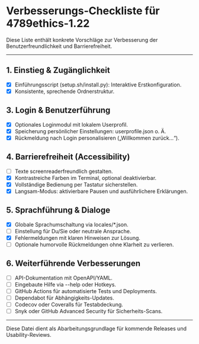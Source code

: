 # Verbesserungs-Checkliste für 4789ethics-1.22

Diese Liste enthält konkrete Vorschläge zur Verbesserung der Benutzerfreundlichkeit und Barrierefreiheit.

---

## 1. Einstieg & Zugänglichkeit

- [x] Einführungsscript (setup.sh/install.py): Interaktive Erstkonfiguration.
- [x] Konsistente, sprechende Ordnerstruktur.

## 3. Login & Benutzerführung
- [x] Optionales Loginmodul mit lokalem Userprofil.
- [x] Speicherung persönlicher Einstellungen: userprofile.json o. Ä.
- [x] Rückmeldung nach Login personalisieren („Willkommen zurück…“).

## 4. Barrierefreiheit (Accessibility)
- [ ] Texte screenreaderfreundlich gestalten.
- [x] Kontrastreiche Farben im Terminal, optional deaktivierbar.
- [x] Vollständige Bedienung per Tastatur sicherstellen.
- [x] Langsam-Modus: aktivierbare Pausen und ausführlichere Erklärungen.

## 5. Sprachführung & Dialoge
- [x] Globale Sprachumschaltung via locales/*.json.
- [ ] Einstellung für Du/Sie oder neutrale Ansprache.
- [x] Fehlermeldungen mit klaren Hinweisen zur Lösung.
- [ ] Optionale humorvolle Rückmeldungen ohne Klarheit zu verlieren.

## 6. Weiterführende Verbesserungen
- [ ] API-Dokumentation mit OpenAPI/YAML.
- [ ] Eingebaute Hilfe via --help oder Hotkeys.
- [ ] GitHub Actions für automatisierte Tests und Deployments.
- [ ] Dependabot für Abhängigkeits-Updates.
- [ ] Codecov oder Coveralls für Testabdeckung.
- [ ] Snyk oder GitHub Advanced Security für Sicherheits-Scans.

---

Diese Datei dient als Abarbeitungsgrundlage für kommende Releases und Usability-Reviews.

